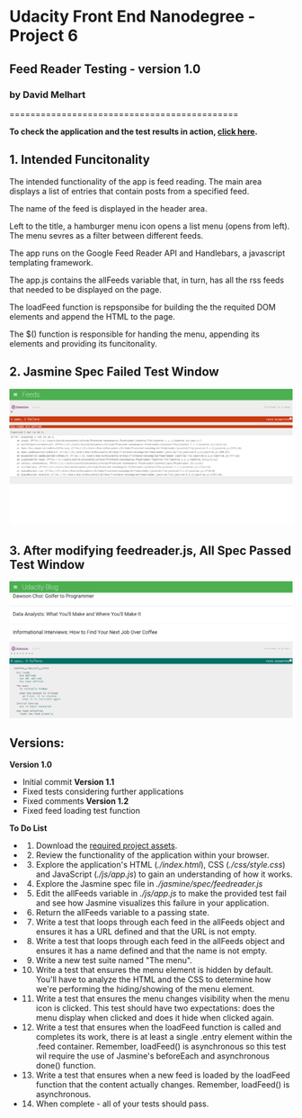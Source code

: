 # Udacity Front End Nanodegree - Project 6
## Feed Reader Testing -  version 1.0
### by David Melhart
============================================

**To check the application and the test results in action, [click here](http://www.davidmelhart.com/portfolio/feedreader).**

## 1. Intended Funcitonality

The intended functionality of the app is feed reading. The main area displays a list of entries that contain posts from a specified feed.

The name of the feed is displayed in the header area.

Left to the title, a hamburger menu icon opens a list menu (opens from left). The menu sevres as a filter between different feeds.

The app runs on the Google Feed Reader API and Handlebars, a javascript templating framework.

The app.js contains the allFeeds variable that, in turn, has all the rss feeds that needed to be displayed on the page.

The loadFeed function is repsponsibe for building the the requited DOM elements and append the HTML to the page.

The $() function is responsible for handing the menu, appending its elements and providing its funcitonality.

## 2. Jasmine Spec Failed Test Window

![ScreenShot](Jasmine-allFeeds-Failure.png)

## 3. After modifying feedreader.js, All Spec Passed Test Window

![ScreenShot](Jasmine-All-Test-Pass.png)

## Versions: ##

**Version 1.0**
- Initial commit
**Version 1.1**
- Fixed tests considering further applications
- Fixed comments
**Version 1.2**
- Fixed feed loading test function

**To Do List**
- 1. Download the [required project assets](http://github.com/udacity/frontend-nanodegree-feedreader).
- 2. Review the functionality of the application within your browser.
- 3. Explore the application's HTML (*./index.html*), CSS (*./css/style.css*) and JavaScript (*./js/app.js*) to gain an understanding of how it works.
- 4. Explore the Jasmine spec file in *./jasmine/spec/feedreader.js*
- 5. Edit the allFeeds variable in *./js/app.js* to make the provided test fail and see how Jasmine visualizes this failure in your application.
- 6. Return the allFeeds variable to a passing state.
- 7. Write a test that loops through each feed in the allFeeds object and ensures it has a URL defined and that the URL is not empty.
- 8. Write a test that loops through each feed in the allFeeds object and ensures it has a name defined and that the name is not empty.
- 9. Write a new test suite named "The menu".
- 10. Write a test that ensures the menu element is hidden by default. You'll have to analyze the HTML and the CSS to determine how we're performing the hiding/showing of the menu element.
- 11. Write a test that ensures the menu changes visibility when the menu icon is clicked. This test should have two expectations: does the menu display when clicked and does it hide when clicked again.
- 12. Write a test that ensures when the loadFeed function is called and completes its work, there is at least a single .entry element within the .feed container. Remember, loadFeed() is asynchronous so this test wil require the use of Jasmine's beforeEach and asynchronous done() function.
- 13. Write a test that ensures when a new feed is loaded by the loadFeed function that the content actually changes. Remember, loadFeed() is asynchronous.
- 14. When complete - all of your tests should pass.

